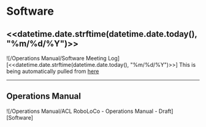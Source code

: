 # Software


## <<datetime.date.strftime(datetime.date.today(), "%m/%d/%Y")>>
![/Operations Manual/Software Meeting Log][<<datetime.date.strftime(datetime.date.today(), "%m/%d/%Y")>>]
This is being automatically pulled from [here](https://docs.google.com/document/d/1MS7JH5RNsvdDLlpW_y9mvAjDDmQk8RiDLKe2VMYNtbA/edit#heading=h.lawp6rcdh387)
    
---




## Operations Manual
![/Operations Manual/ACL RoboLoCo - Operations Manual - Draft][Software]
